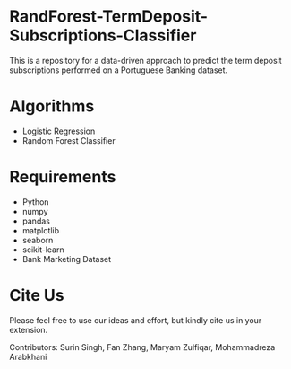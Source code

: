 # RandForest-TermDeposit-Subscriptions-Classifier
This is a repository for a data-driven approach to predict the term deposit subscriptions performed on a Portuguese Banking dataset.

# Algorithms
- Logistic Regression
- Random Forest Classifier

# Requirements
- Python
- numpy
- pandas
- matplotlib
- seaborn
- scikit-learn
- Bank Marketing Dataset

# Cite Us
Please feel free to use our ideas and effort, but kindly cite us in your extension.

Contributors: Surin Singh, Fan Zhang, Maryam  Zulfiqar, Mohammadreza Arabkhani

